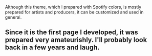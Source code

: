 Although this theme, which I prepared with Spotify colors, is mostly prepared for artists and producers, it can be customized and used in general.

Since it is the first page I developed, it was prepared very amateurishly.
I'll probably look back in a few years and laugh.
-----------------------------------------------

